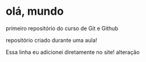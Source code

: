 # olá, mundo
 primeiro repositório do curso de Git e Github

repositório criado durante uma aula!

Essa linha eu adicionei diretamente no site!
alteração